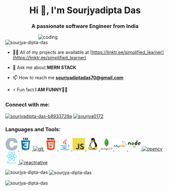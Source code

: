 





<h1 align="center">Hi 👋, I'm Sourjyadipta Das</h1>
<h3 align="center">A passionate software Engineer from India</h3>
<img align="right" alt="coding"width="400 src="https://www.google.com/url?sa=i&url=https%3A%2F%2Fgithub.com%2Frudrabarad%2FGifs&psig=AOvVaw2IXnapfn7FmTyqyrYmdlHf&ust=1754290996173000&source=images&cd=vfe&opi=89978449&ved=0CBEQjRxqFwoTCPD3hK-J7o4DFQAAAAAdAAAAABAE">
<p align="left"> <img src="https://komarev.com/ghpvc/?username=sourjya-dipta-das&label=Profile%20views&color=0e75b6&style=flat" alt="sourjya-dipta-das" /> </p>

- 👨‍💻 All of my projects are available at [https://linktr.ee/simplified_learner](https://linktr.ee/simplified_learner)

- 💬 Ask me about **MERN STACK**

- 📫 How to reach me **sourjyadiptadas70@gmail.com**

- ⚡ Fun fact **I AM FUNNY🤣🤣**

<h3 align="left">Connect with me:</h3>
<p align="left">
<a href="https://linkedin.com/in/sourjyadipta-das-b8933729a" target="blank"><img align="center" src="https://raw.githubusercontent.com/rahuldkjain/github-profile-readme-generator/master/src/images/icons/Social/linked-in-alt.svg" alt="sourjyadipta-das-b8933729a" height="30" width="40" /></a>
<a href="https://discord.gg/sourjya0172" target="blank"><img align="center" src="https://raw.githubusercontent.com/rahuldkjain/github-profile-readme-generator/master/src/images/icons/Social/discord.svg" alt="sourjya0172" height="30" width="40" /></a>
</p>

<h3 align="left">Languages and Tools:</h3>
<p align="left"> <a href="https://www.cprogramming.com/" target="_blank" rel="noreferrer"> <img src="https://raw.githubusercontent.com/devicons/devicon/master/icons/c/c-original.svg" alt="c" width="40" height="40"/> </a> <a href="https://www.w3schools.com/css/" target="_blank" rel="noreferrer"> <img src="https://raw.githubusercontent.com/devicons/devicon/master/icons/css3/css3-original-wordmark.svg" alt="css3" width="40" height="40"/> </a> <a href="https://git-scm.com/" target="_blank" rel="noreferrer"> <img src="https://www.vectorlogo.zone/logos/git-scm/git-scm-icon.svg" alt="git" width="40" height="40"/> </a> <a href="https://www.w3.org/html/" target="_blank" rel="noreferrer"> <img src="https://raw.githubusercontent.com/devicons/devicon/master/icons/html5/html5-original-wordmark.svg" alt="html5" width="40" height="40"/> </a> <a href="https://www.java.com" target="_blank" rel="noreferrer"> <img src="https://raw.githubusercontent.com/devicons/devicon/master/icons/java/java-original.svg" alt="java" width="40" height="40"/> </a> <a href="https://developer.mozilla.org/en-US/docs/Web/JavaScript" target="_blank" rel="noreferrer"> <img src="https://raw.githubusercontent.com/devicons/devicon/master/icons/javascript/javascript-original.svg" alt="javascript" width="40" height="40"/> </a> <a href="https://www.linux.org/" target="_blank" rel="noreferrer"> <img src="https://raw.githubusercontent.com/devicons/devicon/master/icons/linux/linux-original.svg" alt="linux" width="40" height="40"/> </a> <a href="https://www.mongodb.com/" target="_blank" rel="noreferrer"> <img src="https://raw.githubusercontent.com/devicons/devicon/master/icons/mongodb/mongodb-original-wordmark.svg" alt="mongodb" width="40" height="40"/> </a> <a href="https://www.mysql.com/" target="_blank" rel="noreferrer"> <img src="https://raw.githubusercontent.com/devicons/devicon/master/icons/mysql/mysql-original-wordmark.svg" alt="mysql" width="40" height="40"/> </a> <a href="https://nodejs.org" target="_blank" rel="noreferrer"> <img src="https://raw.githubusercontent.com/devicons/devicon/master/icons/nodejs/nodejs-original-wordmark.svg" alt="nodejs" width="40" height="40"/> </a> <a href="https://opencv.org/" target="_blank" rel="noreferrer"> <img src="https://www.vectorlogo.zone/logos/opencv/opencv-icon.svg" alt="opencv" width="40" height="40"/> </a> <a href="https://reactjs.org/" target="_blank" rel="noreferrer"> <img src="https://raw.githubusercontent.com/devicons/devicon/master/icons/react/react-original-wordmark.svg" alt="react" width="40" height="40"/> </a> <a href="https://reactnative.dev/" target="_blank" rel="noreferrer"> <img src="https://reactnative.dev/img/header_logo.svg" alt="reactnative" width="40" height="40"/> </a> </p>

<p><img align="left" src="https://github-readme-stats.vercel.app/api/top-langs?username=sourjya-dipta-das&show_icons=true&locale=en&layout=compact" alt="sourjya-dipta-das" /></p>

<p>&nbsp;<img align="center" src="https://github-readme-stats.vercel.app/api?username=sourjya-dipta-das&show_icons=true&locale=en" alt="sourjya-dipta-das" /></p>

<p><img align="center" src="https://github-readme-streak-stats.herokuapp.com/?user=sourjya-dipta-das&" alt="sourjya-dipta-das" /></p>





